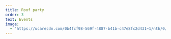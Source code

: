 ```yaml
---
title: Roof party
order: 3
text: Events
image:
  - 'https://ucarecdn.com/0b4fcf98-569f-4887-b41b-c47e8fc2d431~1/nth/0/'
---
```


